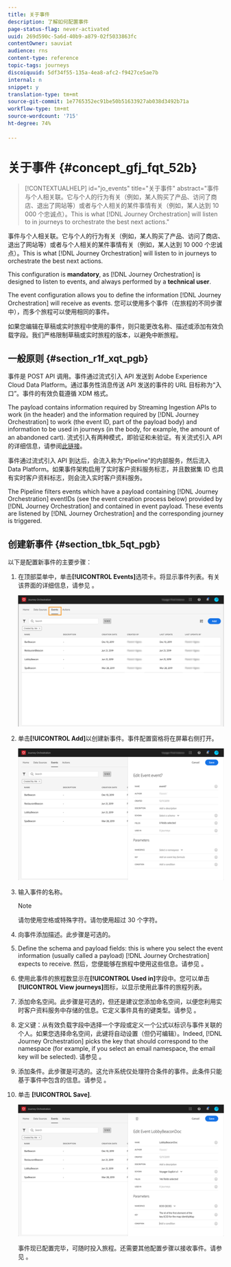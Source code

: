```yaml
---
title: 关于事件
description: 了解如何配置事件
page-status-flag: never-activated
uuid: 269d590c-5a6d-40b9-a879-02f5033863fc
contentOwner: sauviat
audience: rns
content-type: reference
topic-tags: journeys
discoiquuid: 5df34f55-135a-4ea8-afc2-f9427ce5ae7b
internal: n
snippet: y
translation-type: tm+mt
source-git-commit: 1e7765352ec91be50b51633927ab038d3492b71a
workflow-type: tm+mt
source-wordcount: '715'
ht-degree: 74%

---
```



# 关于事件 {#concept_gfj_fqt_52b}

>[!CONTEXTUALHELP]
>id="jo_events"
>title="关于事件"
>abstract="事件与个人相关联。它与个人的行为有关（例如，某人购买了产品、访问了商店、退出了网站等）或者与个人相关的某件事情有关（例如，某人达到 10 000 个忠诚点）。This is what [!DNL Journey Orchestration] will listen to in journeys to orchestrate the best next actions."

事件与个人相关联。它与个人的行为有关（例如，某人购买了产品、访问了商店、退出了网站等）或者与个人相关的某件事情有关（例如，某人达到 10 000 个忠诚点）。This is what [!DNL Journey Orchestration] will listen to in journeys to orchestrate the best next actions.

This configuration is **mandatory**, as [!DNL Journey Orchestration] is designed to listen to events, and always performed by a **technical user**.

The event configuration allows you to define the information [!DNL Journey Orchestration] will receive as events. 您可以使用多个事件（在旅程的不同步骤中），而多个旅程可以使用相同的事件。

如果您编辑在草稿或实时旅程中使用的事件，则只能更改名称、描述或添加有效负载字段。我们严格限制草稿或实时旅程的版本，以避免中断旅程。

## 一般原则 {#section_r1f_xqt_pgb}

事件是 POST API 调用。事件通过流式引入 API 发送到 Adobe Experience Cloud Data Platform。通过事务性消息传送 API 发送的事件的 URL 目标称为“入口”。事件的有效负载遵循 XDM 格式。

The payload contains information required by Streaming Ingestion APIs to work (in the header) and the information required by [!DNL Journey Orchestration] to work (the event ID, part of the payload body) and information to be used in journeys (in the body, for example, the amount of an abandoned cart). 流式引入有两种模式，即验证和未验证。有关流式引入 API 的详细信息，请参阅[此链接](https://docs.adobe.com/content/help/zh-Hans/experience-platform/xdm/api/getting-started.html)。

事件通过流式引入 API 到达后，会流入称为“Pipeline”的内部服务，然后流入 Data Platform。如果事件架构启用了实时客户资料服务标志，并且数据集 ID 也具有实时客户资料标志，则会流入实时客户资料服务。

The Pipeline filters events which have a payload containing [!DNL Journey Orchestration] eventIDs (see the event creation process below) provided by [!DNL Journey Orchestration] and contained in event payload. These events are listened by [!DNL Journey Orchestration] and the corresponding journey is triggered.

## 创建新事件 {#section_tbk_5qt_pgb}

以下是配置新事件的主要步骤：

1. 在顶部菜单中，单击&#x200B;**[!UICONTROL Events]**&#x200B;选项卡。将显示事件列表。有关该界面的详细信息，请参见 [](../about/user-interface.md)。

   ![](../assets/journey5.png)

1. 单击&#x200B;**[!UICONTROL Add]**&#x200B;以创建新事件。事件配置窗格将在屏幕右侧打开。

   ![](../assets/journey6.png)

1. 输入事件的名称。

   >[!NOTE]
   >
   >请勿使用空格或特殊字符。请勿使用超过 30 个字符。

1. 向事件添加描述。此步骤是可选的。
1. Define the schema and payload fields: this is where you select the event information (usually called a payload) [!DNL Journey Orchestration] expects to receive. 然后，您便能够在旅程中使用这些信息。请参见 [](../event/defining-the-payload-fields.md)。
1. 使用此事件的旅程数显示在&#x200B;**[!UICONTROL Used in]**&#x200B;字段中。您可以单击 **[!UICONTROL View journeys]**&#x200B;图标，以显示使用此事件的旅程列表。
1. 添加命名空间。此步骤是可选的，但还是建议您添加命名空间，以便您利用实时客户资料服务中存储的信息。它定义事件具有的键类型。请参见 [](../event/selecting-the-namespace.md)。
1. 定义键：从有效负载字段中选择一个字段或定义一个公式以标识与事件关联的个人。如果您选择命名空间，此键将自动设置（但仍可编辑）。Indeed, [!DNL Journey Orchestration] picks the key that should correspond to the namespace (for example, if you select an email namespace, the email key will be selected). 请参见 [](../event/defining-the-event-key.md)。
1. 添加条件。此步骤是可选的。这允许系统仅处理符合条件的事件。此条件只能基于事件中包含的信息。请参见 [](../event/adding-a-condition.md)。
1. 单击 **[!UICONTROL Save]**.

   ![](../assets/journey7.png)

   事件现已配置完毕，可随时投入旅程。还需要其他配置步骤以接收事件。请参见 [](../event/additional-steps-to-send-events-to-journey-orchestration.md)。
